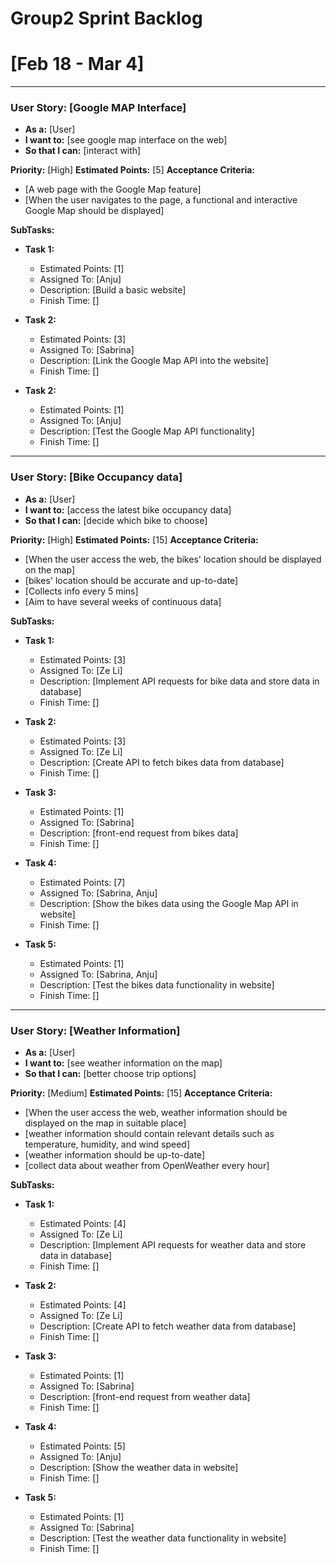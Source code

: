 # Group2 Sprint Backlog
# [Feb 18 - Mar 4]
---------
### User Story: [Google MAP Interface]
- **As a:** [User]
- **I want to:** [see google map interface on the web]
- **So that I can:** [interact with]

**Priority:** [High]
**Estimated Points:** [5]
**Acceptance Criteria:**
- [A web page with the Google Map feature]
- [When the user navigates to the page, a functional and interactive Google Map should be displayed]

**SubTasks:**

- **Task 1:** 
    - Estimated Points: [1]
    - Assigned To: [Anju]
    - Description: [Build a basic website]
    - Finish Time: []

- **Task 2:** 
    - Estimated Points: [3]
    - Assigned To: [Sabrina]
    - Description: [Link the Google Map API into the website]
    - Finish Time: []

- **Task 2:** 
    - Estimated Points: [1]
    - Assigned To: [Anju]
    - Description: [Test the Google Map API functionality]
    - Finish Time: []

------------
### User Story: [Bike Occupancy data]
- **As a:** [User]
- **I want to:** [access the latest bike occupancy data]
- **So that I can:** [decide which bike to choose]

**Priority:** [High]
**Estimated Points:** [15]
**Acceptance Criteria:**
- [When the user access the web, the bikes' location should be displayed on the map]
- [bikes' location should be accurate and up-to-date]
- [Collects info every 5 mins]
- [Aim to have several weeks of continuous data]

**SubTasks:**

- **Task 1:** 
    - Estimated Points: [3]
    - Assigned To: [Ze Li]
    - Description: [Implement API requests for bike data and store data in database]
    - Finish Time: []

- **Task 2:** 
    - Estimated Points: [3]
    - Assigned To: [Ze Li]
    - Description: [Create API to fetch bikes data from database]
    - Finish Time: []

- **Task 3:** 
    - Estimated Points: [1]
    - Assigned To: [Sabrina]
    - Description: [front-end request from bikes data]
    - Finish Time: []

- **Task 4:** 
    - Estimated Points: [7]
    - Assigned To: [Sabrina, Anju]
    - Description: [Show the bikes data using the Google Map API in website]
    - Finish Time: []

- **Task 5:** 
    - Estimated Points: [1]
    - Assigned To: [Sabrina, Anju]
    - Description: [Test the bikes data functionality in website]
    - Finish Time: []

-------------
### User Story: [Weather Information]
- **As a:** [User]
- **I want to:** [see weather information on the map]
- **So that I can:** [better choose trip options]

**Priority:** [Medium]
**Estimated Points:** [15]
**Acceptance Criteria:**
- [When the user access the web, weather information should be displayed on the map in suitable place]
- [weather information should contain relevant details such as temperature, humidity, and wind speed]
- [weather information should be up-to-date]
- [collect data about weather from OpenWeather every hour]

**SubTasks:**

- **Task 1:** 
    - Estimated Points: [4]
    - Assigned To: [Ze Li]
    - Description: [Implement API requests for weather data and store data in database]
    - Finish Time: []

- **Task 2:** 
    - Estimated Points: [4]
    - Assigned To: [Ze Li]
    - Description: [Create API to fetch weather data from database]
    - Finish Time: []

- **Task 3:** 
    - Estimated Points: [1]
    - Assigned To: [Sabrina]
    - Description: [front-end request from weather data]
    - Finish Time: []

- **Task 4:** 
    - Estimated Points: [5]
    - Assigned To: [Anju]
    - Description: [Show the weather data in website]
    - Finish Time: []

- **Task 5:** 
    - Estimated Points: [1]
    - Assigned To: [Sabrina]
    - Description: [Test the weather data functionality in website]
    - Finish Time: []

<!-- ------------- -->


<!-- ### User Story: [Story Title]
- **As a:** [Type of user]
- **I want to:** [Action or capability]
- **So that I can:** [Benefit or reason]

**Priority:** [High/Medium/Low]
**Estimated Points:** [Story points]
**Acceptance Criteria:**
- [Criterion 1]
- [Criterion 2]

**SubTasks:**

- **Task 1:** 
    - Assigned To: [Not decided]
    - Description: [Detailed description of the task]
- **Task 2:** 
    - Assigned To: [Not decided]
    - Description: [Detailed description of the task]
--------- -->
<!-- ## Notes
- [] -->
<!-- - [Any additional notes or comments]
- [Important considerations or reminders] -->